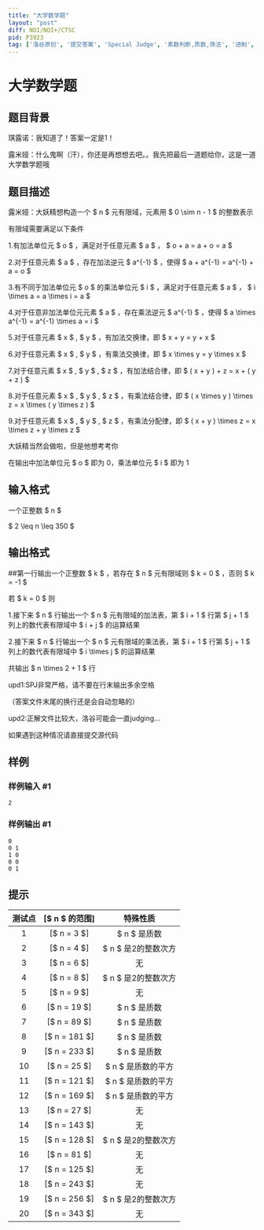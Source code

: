 ```yaml
---
title: "大学数学题"
layout: "post"
diff: NOI/NOI+/CTSC
pid: P3923
tag: ['洛谷原创', '提交答案', 'Special Judge', '素数判断,质数,筛法', '进制', '期望']
---
```

# 大学数学题
## 题目背景

琪露诺：我知道了！答案一定是1！

露米娅：什么鬼啊（汗），你还是再想想去吧。。我先把最后一道题给你，这是一道大学数学题哦

## 题目描述

露米娅：大妖精想构造一个 $ n $ 元有限域，元素用 $ 0 \sim n - 1 $ 的整数表示


有限域需要满足以下条件


1.有加法单位元 $ o $ ，满足对于任意元素 $ a $ ， $ o + a = a + o = a $


2.对于任意元素 $ a $ ，存在加法逆元 $ a^{-1} $ ，使得 $ a + a^{-1} = a^{-1} + a = o $


3.有不同于加法单位元 $ o $ 的乘法单位元 $ i $ ，满足对于任意元素 $ a $ ， $ i \times a = a \times i = a $


4.对于任意非加法单位元元素 $ a $ ，存在乘法逆元 $ a^{-1} $ ，使得 $ a \times a^{-1} = a^{-1} \times a = i $


5.对于任意元素 $ x $ , $ y $ ，有加法交换律，即 $ x + y = y + x  $


6.对于任意元素 $ x $ , $ y $ ，有乘法交换律，即 $ x \times y = y \times x  $


7.对于任意元素 $ x $ , $ y $ , $ z $ ，有加法结合律，即 $ ( x + y ) + z = x + ( y + z ) $


8.对于任意元素 $ x $ , $ y $ , $ z $ ，有乘法结合律，即 $ ( x \times y ) \times z = x \times ( y \times z ) $


9.对于任意元素 $ x $ , $ y $ , $ z $ ，有乘法分配律，即 $ ( x + y ) \times z = x \times z + y \times z $


大妖精当然会做啦，但是他想考考你


在输出中加法单位元  $ o $ 即为 0，乘法单位元  $ i $ 即为 1

## 输入格式

一个正整数 $ n $

$ 2 \leq n \leq 350 $

## 输出格式

##第一行输出一个正整数 $ k $ ，若存在 $ n $ 元有限域则 $ k = 0 $ ，否则 $ k = -1 $


若 $ k = 0 $ 则

1.接下来 $ n $ 行输出一个 $ n $ 元有限域的加法表，第 $ i + 1 $ 行第 $ j + 1 $ 列上的数代表有限域中 $ i + j $ 的运算结果

2.接下来 $ n $ 行输出一个 $ n $ 元有限域的乘法表，第 $ i + 1 $ 行第 $ j + 1 $ 列上的数代表有限域中 $ i \times j $ 的运算结果

共输出 $ n \times 2 + 1 $ 行


upd1:SPJ非常严格，请不要在行末输出多余空格

（答案文件末尾的换行还是会自动忽略的）

upd2:正解文件比较大，洛谷可能会一直judging...

如果遇到这种情况请直接提交源代码

## 样例

### 样例输入 #1
```
2

```
### 样例输出 #1
```
0
0 1
1 0
0 0
0 1

```
## 提示

| 测试点  |  [$ n $ 的范围]       | 特殊性质|
| :-------: | :----------: | :-----------------: |
|1  | [$ n = 3 $]     | $ n $ 是质数           |
|2  | [$ n = 4 $]     | $ n $ 是2的整数次方 |
|3  | [$ n = 6 $]     |                无            |
|4  | [$ n = 8 $]     | $ n $ 是2的整数次方 |
|5  | [$ n = 9 $]     |                无            |
|6  | [$ n = 19 $]   | $ n $ 是质数           |
|7  | [$ n = 89 $]   | $ n $ 是质数           |
|8  | [$ n = 181 $] | $ n $ 是质数           |
|9  | [$ n = 233 $] | $ n $ 是质数           |
|10| [$ n = 25 $]   | $ n $ 是质数的平方|
|11| [$ n = 121 $] | $ n $ 是质数的平方|
|12| [$ n = 169 $] | $ n $ 是质数的平方|
|13| [$ n = 27 $]   |                无            |
|14| [$ n = 143 $] |                无            |
|15| [$ n = 128 $] | $ n $ 是2的整数次方 |
|16| [$ n = 81 $]   |                无            |
|17| [$ n = 125 $] |                无            |
|18| [$ n = 243 $] |                无            |
|19| [$ n = 256 $] | $ n $ 是2的整数次方 |
|20| [$ n = 343 $] |                无            |

